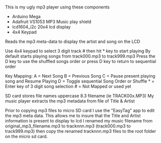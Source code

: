   This is my ugly mp3 player using these components
   - Arduino Mega 
   - Adafruit VS1053 MP3 Music play shield
   - lcd1604_i2c 20x4 lcd display
   - 4x4 Keypad 

  Reads the mp3 meta-data to display the artist and song on the LCD
  
  Use 4x4 keypad to select 3 digit track # then hit * key to start playing
  By default starts playing songs from track000.mp3 to track999.mp3 
  Press the D key to use the shuffled songs order or press D key to return to sequential order
  
  Key Mapping: 
   A = Next Song
   B = Previous Song
   C = Pause present playing song and Resume Playing
   D = Toggle sequential Song Order or Shuffle
    * = Enter key of 3 digit song selection
    # = Not Mapped or used yet
  
  SD card stores file names uppercase 8.3 filename (ie TRACK00x.MP3)
  My music player extracts the mp3 metadata from file of Title & Artist
  
  Prior to copying mp3 files to micro SD card I use the "EasyTag" app to edit the mp3 meta data.
  This allows me to insure that the Title and Artist information is present to display to lcd
  I renamed my music filename from original_mp3_filename.mp3 to tracknnn.mp3 (track000.mp3 to track999.mp3) 
  then copy the renamed tracknnn.mp3 files to the root folder on the micro sd card.
